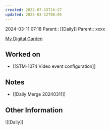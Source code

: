 ```yaml
---
created: 2022-07-15T16:27
updated: 2024-03-12T08:05
---
```

2024-03-11 07:18
Parent:: [[Daily]] 
Parent:: xxxx

[My Digital Garden](https://my-digital-garden-ten-inky.vercel.app/)

## Worked on

- [[STM-1074 Video event configuration]]

## Notes

- [[Daily Merge 20240311]]


## Other Information

![[Daily]]
